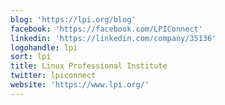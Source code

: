 ```yaml
---
blog: 'https://lpi.org/blog'
facebook: 'https://facebook.com/LPIConnect'
linkedin: 'https://linkedin.com/company/35136'
logohandle: lpi
sort: lpi
title: Linux Professional Institute
twitter: lpiconnect
website: 'https://www.lpi.org/'
---
```

